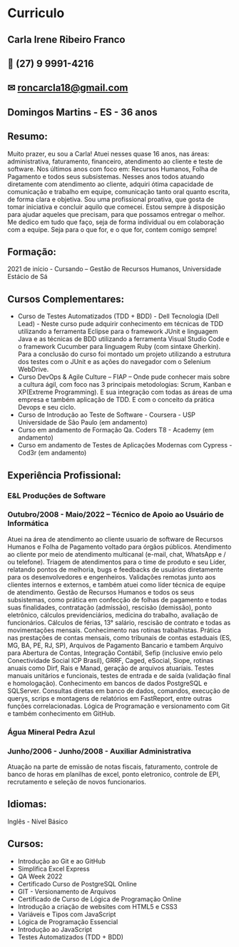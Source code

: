 # Curriculo

##  Carla Irene Ribeiro Franco
## 📱 (27) 9 9991-4216
## ✉ roncarcla18@gmail.com
##  Domingos Martins  - ES - 36 anos

## Resumo:
Muito prazer, eu sou a Carla!
Atuei nesses quase 16 anos, nas áreas: administrativa, faturamento, financeiro, atendimento ao cliente e teste de software. Nos últimos anos com foco em: 
Recursos Humanos, Folha de Pagamento e todos seus subsistemas. Nesses anos todos atuando diretamente com atendimento ao cliente, adquiri ótima capacidade 
de comunicação e trabalho em equipe, comunicação tanto oral quanto escrita, de forma clara e objetiva.
Sou uma profissional proativa, que gosta de tomar iniciativa e concluir aquilo que comecei. Estou sempre à disposição para ajudar aqueles que precisam, 
para que possamos entregar o melhor. Me dedico em tudo que faço, seja de forma individual ou em colaboração com a equipe.
Seja para o que for, e o que for, contem comigo sempre!

## Formação:
2021 de início - Cursando – Gestão de Recursos Humanos, Universidade Estácio de Sá   

## Cursos Complementares:
* Curso de Testes Automatizados (TDD + BDD) - Dell Tecnologia (Dell Lead) - Neste curso pude adquirir conhecimento em técnicas de TDD utilizando a 
ferramenta Eclipse para o framework JUnit e linguagem Java e as técnicas de BDD utilizando a ferramenta Visual Studio Code e o framework Cucumber para 
linguagem Ruby (com sintaxe Gherkin). Para a conclusão do curso foi montado um projeto utilizando a estrutura dos testes com o JUnit e as ações do 
navegador com o Selenium WebDrive. 
* Curso DevOps & Agile Culture – FIAP – Onde pude conhecer mais sobre a cultura ágil, com foco nas 3 principais metodologias: Scrum, Kanban e XP(Extreme Programming). E sua integração com todas as áreas de uma empresa e também aplicação de TDD. E com o conceito da prática Devops e seu ciclo.
* Curso de Introdução ao Teste de Software - Coursera - USP Universidade de São Paulo (em andamento)
* Curso em andamento de Formação Qa. Coders T8 - Academy (em andamento)
* Curso em andamento de Testes de Aplicações Modernas com Cypress - Cod3r (em andamento)

## Experiência Profissional:
### E&L Produções de Software
### Outubro/2008 - Maio/2022 – Técnico de Apoio ao Usuário de Informática
Atuei na área de atendimento ao cliente usuario de software de Recursos Humanos e Folha de Pagamento voltado para órgãos públicos. Atendimento ao cliente 
por meio de atendimento multicanal (e-mail, chat, WhatsApp e / ou telefone). Triagem de atendimentos para o time de produto e seu Líder, relatando pontos 
de melhoria, bugs e feedbacks de usuários diretamente para os desenvolvedores e engenheiros. Validações remotas junto aos clientes internos e externos, e 
também atuei como líder técnica de equipe de atendimento. Gestão de Recursos Humanos e todos os seus subsistemas, como prática em confecção de folhas de 
pagamento e todas suas finalidades, contratação (admissão), rescisão (demissão), ponto eletrônico, cálculos previdenciários, medicina do trabalho, avaliação 
de funcionários. Cálculos de férias, 13° salário, rescisão de contrato e todas as movimentações mensais. Conhecimento nas rotinas trabalhistas. Prática 
nas prestações de contas mensais, como tribunais de contas estaduais (ES, MG, BA, PE, RJ, SP), Arquivos de Pagamento Bancario e tambem Arquivo para Abertura 
de Contas, Integração Contábil, Sefip (inclusive envio pelo Conectividade Social ICP Brasil), GRRF, Caged, eSocial, Siope, rotinas anuais como Dirf, Rais e 
Manad, geração de arquivos atuariais. Testes manuais unitários e funcionais, testes de entrada e de saída (validação final e homologação). Conhecimento em 
bancos de dados PostgreSQL e SQLServer. Consultas diretas em banco de dados, comandos, execução de querys, scrips e montagens de relatórios em FastReport, 
entre outras funções correlacionadas. Lógica de Programação e versionamento com Git e também conhecimento em GitHub.

### Água Mineral Pedra Azul
### Junho/2006 - Junho/2008 - Auxiliar Administrativa
Atuação na parte de emissão de notas fiscais, faturamento, controle de banco de horas em planilhas de excel, ponto eletronico, controle de EPI, recrutamento 
e seleção de novos funcionarios.

## Idiomas:
Inglês - Nível Básico

## Cursos:
 * Introdução ao Git e ao GitHub
 * Simplifica Excel Express
 * QA Week 2022
 * Certificado Curso de PostgreSQL Online 
 * GIT - Versionamento de Arquivos 
 * Certificado de Curso de Lógica de Programação Online   
 * Introdução a criação de websites com HTML5 e CSS3
 * Variáveis e Tipos com JavaScript
 * Lógica de Programação Essencial
 * Introdução ao JavaScript
 * Testes Automatizados (TDD + BDD)
